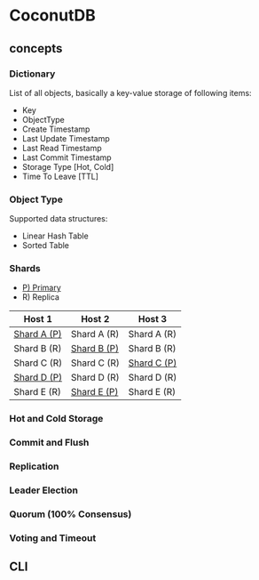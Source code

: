 # CoconutDB

## concepts

### Dictionary

List of all objects, basically a key-value storage of following items:

* Key
* ObjectType
* Create Timestamp
* Last Update Timestamp
* Last Read Timestamp
* Last Commit Timestamp
* Storage Type [Hot, Cold]
* Time To Leave [TTL]

### Object Type

Supported data structures:

* Linear Hash Table
* Sorted Table

### Shards

* [P) Primary](#)
* R) Replica

 Host 1           | Host 2           | Host 3           
------------------|------------------|------------------
 [Shard A (P)](#) | Shard A (R)      | Shard A (R)      
 Shard B (R)      | [Shard B (P)](#) | Shard B (R)      
 Shard C (R)      | Shard C (R)      | [Shard C (P)](#) 
 [Shard D (P)](#) | Shard D (R)      | Shard D (R)      
 Shard E (R)      | [Shard E (P)](#) | Shard E (R)      

### Hot and Cold Storage

### Commit and Flush

### Replication

### Leader Election

### Quorum (100% Consensus)

### Voting and Timeout

## CLI
